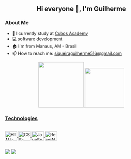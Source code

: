 
<h2 align = "center"> Hi everyone 👋, I'm Guilherme </h2>

<h3> About Me </h3>

- 🧑‍ I currently study at [Cubos Academy](https://cubos.academy/)
- 💻 software development
- 🏠 I'm from Manaus, AM - Brasil
- 📫 How to reach me: siqueiraguilherme516@gmail.com


<div align="center">
  <a href="https://github.com/imguilhermesiqueira">
  <img height="150em" src="https://github-readme-stats.vercel.app/api?username=imguilhermesiqueira&show_icons=true&theme=dark&include_all_commits=true&count_private=true"/>
  <img height="130em" src="https://github-readme-stats.vercel.app/api/top-langs/?username=imguilhermesiqueira&layout=compact&langs_count=7&theme=dark"/>
</div>
  
  <h3> Technologies </h3>
<div style="display: inline_block"><br>
  <img align="center" alt="HTML-Gui" height="30" width="40" src="https://cdn.jsdelivr.net/gh/devicons/devicon/icons/html5/html5-original.svg" />
  <img align="center" alt="CSS-Gui" height="30" width="40" src="https://cdn.jsdelivr.net/gh/devicons/devicon/icons/css3/css3-original.svg" />
  <img align="center" alt="JavaScript-Gui" height="30" width="40" src="https://cdn.jsdelivr.net/gh/devicons/devicon/icons/javascript/javascript-original.svg" />
  <img align="center" alt="ReactNative-Gui" height="30" width="40" src="https://cdn.jsdelivr.net/gh/devicons/devicon/icons/react/react-original.svg" />
</div>

  ##
  
  <a href="https://www.linkedin.com/in/souguilhermesiqueira/" target="_blank"><img src="https://img.shields.io/badge/LinkedIn-0077B5?style=for-the-badge&logo=linkedin&logoColor=white"></a>
 <a href = "mailto:siqueiraguilherme516@gmail.com"><img src="https://img.shields.io/badge/Gmail-D14836?style=for-the-badge&logo=gmail&logoColor=white" target="_blank"></a>
  
  
